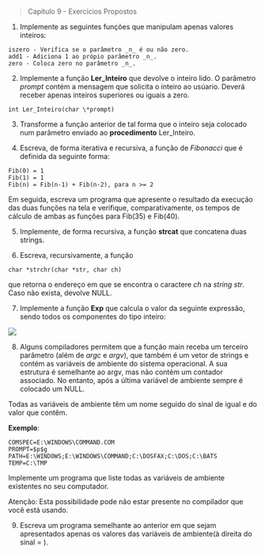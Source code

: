 > Capítulo 9 - Exercícios Propostos

1. Implemente as seguintes funções que manipulam apenas valores inteiros:

```
iszero - Verifica se o parâmetro _n_ é ou não zero.
add1 - Adiciona 1 ao própio parâmetro _n_.
zero - Coloca zero no parâmetro _n_.
```

2. Implemente a função **Ler_Inteiro** que devolve o inteiro lido. O parâmetro _prompt_ contém a mensagem que solicita o inteiro ao usúario. Deverá receber apenas inteiros superiores ou iguais a zero.

```
int Ler_Inteiro(char \*prompt)
```

3. Transforme a função anterior de tal forma que o inteiro seja colocado num parâmetro enviado ao **procedimento** Ler_Inteiro.

4. Escreva, de forma iterativa e recursiva, a função de _Fibonacci_ que é definida da seguinte forma:

```
Fib(0) = 1
Fib(1) = 1
Fib(n) = Fib(n-1) + Fib(n-2), para n >= 2
```

Em seguida, escreva um programa que apresente o resultado da execução das duas funções na tela e verifique, comparativamente, os tempos de cálculo de ambas as funções para Fib(35) e Fib(40).

5. Implemente, de forma recursiva, a função **strcat** que concatena duas strings.

6. Escreva, recursivamente, a função

```
char *strchr(char *str, char ch)
```

que retorna o endereço em que se encontra o caractere _ch_ na _string str_. Caso não exista, devolve NULL.

7. Implemente a função **Exp** que calcula o valor da seguinte expressão, sendo todos os componentes do tipo inteiro:

![](./img/img2.png)

8. Alguns compiladores permitem que a função main receba um terceiro parâmetro (além de _argc_ e _argv_), que também é um vetor de strings e contém as variáveis de ambiente do sistema operacional. A sua estrutura é semelhante ao argv, mas não contém um contador associado. No entanto, após a última variável de ambiente sempre é colocado um NULL.

Todas as variáveis de ambiente têm um nome seguido do sinal de igual e do valor que contêm.

**Exemplo**:

```
COMSPEC=E:\WINDOWS\COMMAND.COM
PROMPT=$p$g
PATH=E:\WINDOWS;E:\WINDOWS\COMMAND;C:\DOSFAX;C:\DOS;C:\BATS
TEMP=C:\TMP
```

Implemente um programa que liste todas as variáveis de ambiente existentes no seu computador.

Atenção: Esta possibilidade pode não estar presente no compilador que você está usando.

9. Escreva um programa semelhante ao anterior em que sejam apresentados apenas os valores das variáveis de ambiente(à direita do sinal = ).
